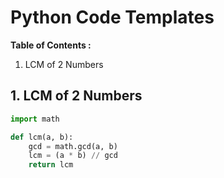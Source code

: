 # Python Code Templates

**Table of Contents :**
1. LCM of 2 Numbers

## 1. LCM of 2 Numbers
```Python
import math

def lcm(a, b):
    gcd = math.gcd(a, b)
    lcm = (a * b) // gcd
    return lcm
```
